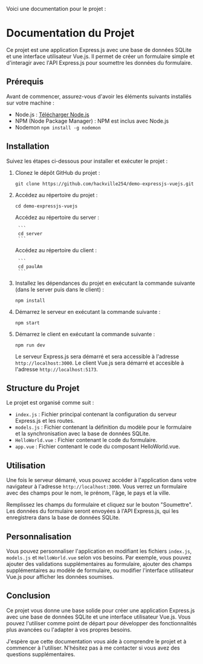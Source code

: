 Voici une documentation pour le projet :

# Documentation du Projet

Ce projet est une application Express.js avec une base de données SQLite et une interface utilisateur Vue.js. Il permet de créer un formulaire simple et d'interagir avec l'API Express.js pour soumettre les données du formulaire.

## Prérequis

Avant de commencer, assurez-vous d'avoir les éléments suivants installés sur votre machine :

- Node.js : [Télécharger Node.js](https://nodejs.org)
- NPM (Node Package Manager) : NPM est inclus avec Node.js
- Nodemon `npm install -g nodemon`


## Installation

Suivez les étapes ci-dessous pour installer et exécuter le projet :

1. Clonez le dépôt GitHub du projet :

   ```
   git clone https://github.com/hackville254/demo-expressjs-vuejs.git
   ```

2. Accédez au répertoire du projet :

   ```
   cd demo-expressjs-vuejs
   ```
     Accédez au répertoire du server :
     
        ```
        cd server
        ```
     Accédez au répertoire du client :
     
        ```
        cd paulAm
        ```

3. Installez les dépendances du projet en exécutant la commande suivante (dans le server puis dans le client) :

   ```
   npm install
   ```

4. Démarrez le serveur en exécutant la commande suivante :

   ```
   npm start
   ```
5. Démarrez le client en exécutant la commande suivante :

   ```
   npm run dev
   ```

   Le serveur Express.js sera démarré et sera accessible à l'adresse `http://localhost:3000`.
   Le client Vue.js sera démarré et accesible à l'adresse `http://localhost:5173`.

## Structure du Projet

Le projet est organisé comme suit :

- `index.js` : Fichier principal contenant la configuration du serveur Express.js et les routes.
- `models.js` : Fichier contenant la définition du modèle pour le formulaire et la synchronisation avec la base de données SQLite.
- `HelloWorld.vue` : Fichier contenant le code du formulaire.
- `app.vue` : Fichier contenant le code du composant HelloWorld.vue.

## Utilisation

Une fois le serveur démarré, vous pouvez accéder à l'application dans votre navigateur à l'adresse `http://localhost:3000`. Vous verrez un formulaire avec des champs pour le nom, le prénom, l'âge, le pays et la ville.

Remplissez les champs du formulaire et cliquez sur le bouton "Soumettre". Les données du formulaire seront envoyées à l'API Express.js, qui les enregistrera dans la base de données SQLite.

## Personnalisation

Vous pouvez personnaliser l'application en modifiant les fichiers `index.js`, `models.js` et `HelloWorld.vue` selon vos besoins. Par exemple, vous pouvez ajouter des validations supplémentaires au formulaire, ajouter des champs supplémentaires au modèle de formulaire, ou modifier l'interface utilisateur Vue.js pour afficher les données soumises.

## Conclusion

Ce projet vous donne une base solide pour créer une application Express.js avec une base de données SQLite et une interface utilisateur Vue.js. Vous pouvez l'utiliser comme point de départ pour développer des fonctionnalités plus avancées ou l'adapter à vos propres besoins.

J'espère que cette documentation vous aide à comprendre le projet et à commencer à l'utiliser. N'hésitez pas à me contacter si vous avez des questions supplémentaires.
